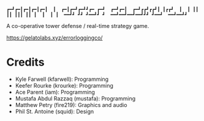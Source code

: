 ``
┏━┛┏━┃┏━┃┏━┃┏━┃  ┃  ┏━┃┏━┛┏━┛┛┏━ ┏━┛  ┏━┛┏━┃ 
┏━┛┏┏┛┏┏┛┃ ┃┏┏┛  ┃  ┃ ┃┃ ┃┃ ┃┃┃ ┃┃ ┃  ┃  ┃ ┃ 
━━┛┛ ┛┛ ┛━━┛┛ ┛  ━━┛━━┛━━┛━━┛┛┛ ┛━━┛  ━━┛━━┛┛
``

A co-operative tower defense / real-time strategy game.

https://gelatolabs.xyz/errorloggingco/

Credits
=======
* Kyle Farwell (kfarwell): Programming
* Keefer Rourke (krourke): Programming
* Ace Parent (iam): Programming
* Mustafa Abdul Razzaq (mustafa): Programming
* Matthew Petry (fire219): Graphics and audio
* Phil St. Antoine (squid): Design

